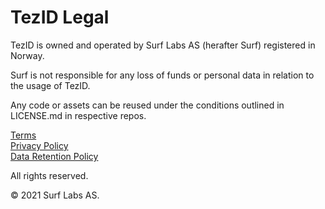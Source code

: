 # TezID Legal

TezID is owned and operated by Surf Labs AS (herafter Surf) registered in Norway.

Surf is not responsible for any loss of funds or personal data in relation to the usage of TezID. 

Any code or assets can be reused under the conditions outlined in LICENSE.md in respective repos.  

[Terms](https://tezid.net/terms.pdf)  
[Privacy Policy](https://tezid.net/privacy-policy.pdf)  
[Data Retention Policy](https://tezid.net/data-retention-policy.pdf)  

All rights reserved. 

© 2021 Surf Labs AS.
